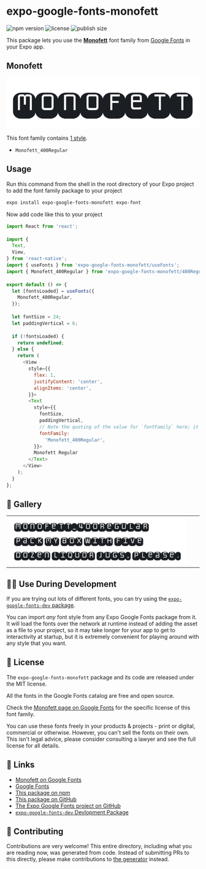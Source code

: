# expo-google-fonts-monofett

![npm version](https://flat.badgen.net/npm/v/expo-google-fonts-monofett)
![license](https://flat.badgen.net/github/license/expo/google-fonts)
![publish size](https://flat.badgen.net/packagephobia/install/expo-google-fonts-monofett)

This package lets you use the [**Monofett**](https://fonts.google.com/specimen/Monofett) font family from [Google Fonts](https://fonts.google.com/) in your Expo app.

## Monofett

![Monofett](./font-family.png)

This font family contains [1 style](#-gallery).

- `Monofett_400Regular`

## Usage

Run this command from the shell in the root directory of your Expo project to add the font family package to your project
```sh
expo install expo-google-fonts-monofett expo-font
```

Now add code like this to your project
```js
import React from 'react';

import {
  Text,
  View,
} from 'react-native';
import { useFonts } from 'expo-google-fonts-monofett/useFonts';
import { Monofett_400Regular } from 'expo-google-fonts-monofett/400Regular';

export default () => {
  let [fontsLoaded] = useFonts({
    Monofett_400Regular,
  });

  let fontSize = 24;
  let paddingVertical = 6;

  if (!fontsLoaded) {
    return undefined;
  } else {
    return (
      <View
        style={{
          flex: 1,
          justifyContent: 'center',
          alignItems: 'center',
        }}>
        <Text
          style={{
            fontSize,
            paddingVertical,
            // Note the quoting of the value for `fontFamily` here; it expects a string!
            fontFamily:
              'Monofett_400Regular',
          }}>
          Monofett Regular
        </Text>
      </View>
    );
  }
};

```

## 🔡 Gallery


||||
|-|-|-|
|![Monofett_400Regular](.//400Regular/Monofett_400Regular.ttf.png)||||


## 👩‍💻 Use During Development

If you are trying out lots of different fonts, you can try using the [`expo-google-fonts-dev` package](https://github.com/freeboub/google-fonts/tree/master/font-packages/dev#readme).

You can import *any* font style from any Expo Google Fonts package from it. It will load the fonts
over the network at runtime instead of adding the asset as a file to your project, so it may take longer
for your app to get to interactivity at startup, but it is extremely convenient
for playing around with any style that you want.

## 📖 License

The `expo-google-fonts-monofett` package and its code are released under the MIT license.

All the fonts in the Google Fonts catalog are free and open source.

Check the [Monofett page on Google Fonts](https://fonts.google.com/specimen/Monofett) for the specific license of this font family.

You can use these fonts freely in your products & projects - print or digital, commercial or otherwise. However, you can't sell the fonts on their own. This isn't legal advice, please consider consulting a lawyer and see the full license for all details.

## 🔗 Links

- [Monofett on Google Fonts](https://fonts.google.com/specimen/Monofett)
- [Google Fonts](https://fonts.google.com/)
- [This package on npm](https://www.npmjs.com/package/expo-google-fonts-monofett)
- [This package on GitHub](https://github.com/freeboub/google-fonts/tree/master/font-packages/monofett)
- [The Expo Google Fonts project on GitHub](https://github.com/freeboub/google-fonts)
- [`expo-google-fonts-dev` Devlopment Package](https://github.com/freeboub/google-fonts/tree/master/font-packages/dev)

## 🤝 Contributing

Contributions are very welcome! This entire directory, including what you are reading now, was generated from code. Instead of submitting PRs to this directly, please make contributions to [the generator](https://github.com/freeboub/google-fonts/tree/master/packages/generator) instead.
